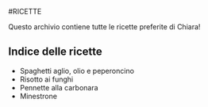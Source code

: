 #RICETTE

Questo archivio contiene tutte le ricette preferite di Chiara!

## Indice delle ricette

* Spaghetti aglio, olio e peperoncino
* Risotto ai funghi
* Pennette alla carbonara
* Minestrone

